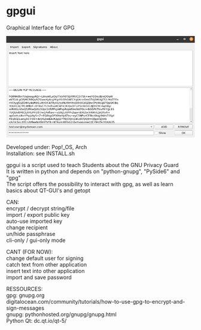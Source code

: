 # gpgui
Graphical Interface for GPG

![gpgui.png](https://raw.githubusercontent.com/FriendOfTux/gpgui/main/gpgui.png)

Developed under: Pop!_OS, Arch\
Installation: see INSTALL.sh

gpgui is a script used to teach Students about the GNU Privacy Guard\
It is written in python and depends on "python-gnupg", "PySide6" and "gpg"\
The script offers the possibility to interact with gpg, as well as learn\
basics about QT-GUI's and getopt

CAN:\
encrypt / decrypt string/file\
import / export public key\
auto-use imported key\
change recipient\
un/hide passphrase\
cli-only / gui-only mode

CANT (FOR NOW):\
change default user for signing\
catch text from other application\
insert text into other application\
import and save password

RESSOURCES:\
gpg: 		gnupg.org\
  			digitalocean.com/community/tutorials/how-to-use-gpg-to-encrypt-and-sign-messages\
gnupg:		pythonhosted.org/gnupg/gnupg.html\
Python Qt:	dc.qt.io/qt-5/

